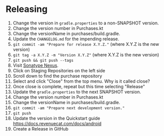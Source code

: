 Releasing
=========

 1. Change the version in `gradle.properties` to a non-SNAPSHOT version.
 1. Change the version number in Purchases.kt
 1. Change the versionName in purchases/build.gradle.
 1. Update the `CHANGELOG.md` for the impending release.
 1. `git commit -am "Prepare for release X.Y.Z."` (where X.Y.Z is the new version)
 1. `git tag -a X.Y.Z -m "Version X.Y.Z"` (where X.Y.Z is the new version)
 1. `git push && git push --tags`
 1. Visit [Sonatype Nexus](https://oss.sonatype.org/).
 1. Click on Staging Repositories on the left side
 1. Scroll down to find the purchase repository
 1. Select and click "Close" from the top menu. Why is it called close?
 1. Once close is complete, repeat but this time selecting "Release"
 1. Update the `gradle.properties` to the next SNAPSHOT version.
 1. Change the version number in Purchases.kt
 1. Change the versionName in purchases/build.gradle.
 1. `git commit -am "Prepare next development version."`
 1. `git push`
 1. Update the version in the Quickstart guide https://docs.revenuecat.com/docs/android
 1. Create a Release in GitHub
